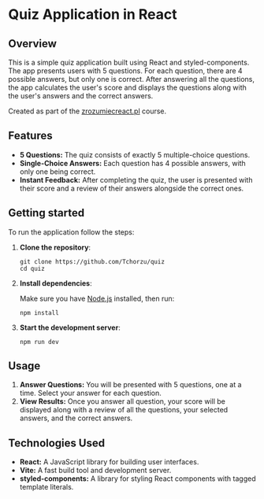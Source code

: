 # Quiz Application in React

## Overview

This is a simple quiz application built using React and styled-components. The app presents users with 5 questions. For each question, there are 4 possible answers, but only one is correct. After answering all the questions, the app calculates the user's score and displays the questions along with the user's answers and the correct answers.

Created as part of the [zrozumiecreact.pl](https://zrozumiecreact.pl) course.

## Features

- **5 Questions:** The quiz consists of exactly 5 multiple-choice questions.
- **Single-Choice Answers:** Each question has 4 possible answers, with only one being correct.
- **Instant Feedback:** After completing the quiz, the user is presented with their score and a review of their answers alongside the correct ones.

## Getting started

To run the application follow the steps:

1. **Clone the repository**:
   ```shell
   git clone https://github.com/Tchorzu/quiz
   cd quiz
   ```

2. **Install dependencies**:

   Make sure you have [Node.js](https://nodejs.org/en/download/package-manager) installed, then run:

    ```shell
    npm install
    ```

3. **Start the development server**:

    ```shell
    npm run dev
    ```

## Usage

1. **Answer Questions:** You will be presented with 5 questions, one at a time. Select your answer for each question.
2. **View Results:** Once you answer all question, your score will be displayed along with a review of all the questions, your selected answers, and the correct answers.

## Technologies Used
- **React:** A JavaScript library for building user interfaces.
- **Vite:** A fast build tool and development server.
- **styled-components:** A library for styling React components with tagged template literals.
